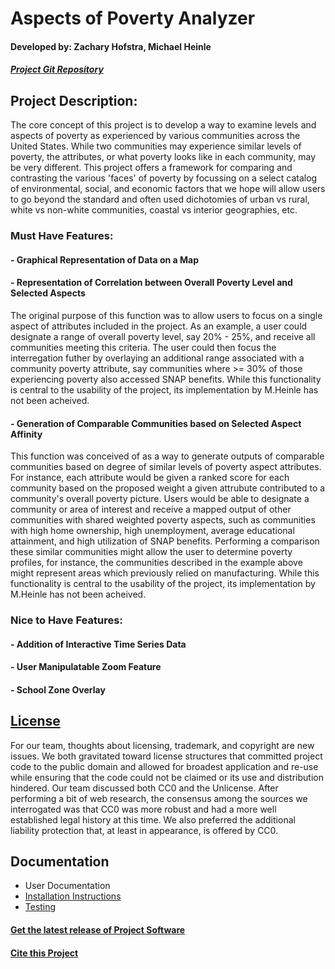 # Aspects of Poverty Analyzer #

#### Developed by: Zachary Hofstra, Michael Heinle ####
##### [Project Git Repository](https://github.com/mheinle1/cas502_project) #####

## Project Description: ##
The core concept of this project is to develop a way to examine levels and aspects of poverty as experienced by various communities across the United States. While two communities may experience similar levels of poverty, the attributes, or what poverty looks like in each community, may be very different. This project offers a framework for comparing and contrasting the various 'faces' of poverty by focussing on a select catalog of environmental, social, and economic factors that we hope will allow users to go beyond the standard and often used dichotomies of urban vs rural, white vs non-white communities, coastal vs interior geographies, etc.


### Must Have Features:
#### - Graphical Representation of Data on a Map

#### - Representation of Correlation between Overall Poverty Level and Selected Aspects
The original purpose of this function was to allow users to focus on a single aspect of attributes included in the project. As an example, a user could designate a range of overall poverty level, say 20% - 25%, and receive all communities meeting this criteria. The user could then focus the interregation futher by overlaying an additional range associated with a community poverty attribute, say communities where >= 30% of those experiencing poverty also accessed SNAP benefits. While this functionality is central to the usability of the project, its implementation by M.Heinle has not been acheived.

#### - Generation of Comparable Communities based on Selected Aspect Affinity
This function was conceived of as a way to generate outputs of comparable communities based on degree of similar levels of poverty aspect attributes. For instance, each attribute would be given a ranked score for each community based on the proposed weight a given attrubute contributed to a community's overall poverty picture. Users would be able to designate a community or area of interest and receive a mapped output of other communities with shared weighted poverty aspects, such as communities with high home ownership, high unemployment, average educational attainment, and high utilization of SNAP benefits. Performing a comparison these similar communities might allow the user to determine poverty profiles, for instance, the communities described in the example above might represent areas which previously relied on manufacturing. While this functionality is central to the usability of the project, its implementation by M.Heinle has not been acheived.

### Nice to Have Features:
#### - Addition of Interactive Time Series Data

#### - User Manipulatable Zoom Feature

#### - School Zone Overlay


## [License](https://github.com/mheinle1/cas502_project/blob/main/LICENSE)
For our team, thoughts about licensing, trademark, and copyright are new issues. We both gravitated toward license structures that committed project code to the public domain and allowed for broadest application and re-use while ensuring that the code could not be claimed or its use and distribution hindered. Our team discussed both CC0 and the Unlicense. After performing a bit of web research, the consensus among the sources we interrogated was that CC0 was more robust and had a more well established legal history at this time. We also preferred the additional liability protection that, at least in appearance, is offered by CC0.


## Documentation
- User Documentation
- [Installation Instructions](https://github.com/mheinle1/cas502_project/blob/main/INSTALL.txt)
- [Testing](https://github.com/mheinle1/cas502_project/tree/main/tests)

#### [Get the latest release of Project Software](https://github.com/mheinle1/cas502_project/releases/tag/v0.1.0)

#### [Cite this Project](https://github.com/mheinle1/cas502_project/blob/main/CITATION.cff)
